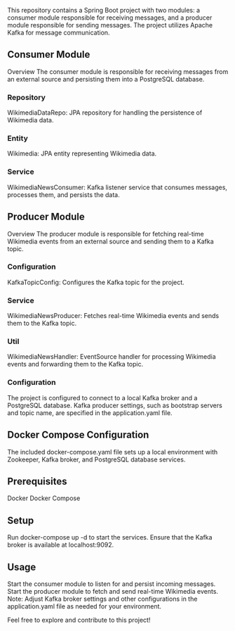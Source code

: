 This repository contains a Spring Boot project with two modules: a consumer module responsible for receiving messages, and a producer module responsible for sending messages. The project utilizes Apache Kafka for message communication.

## Consumer Module
Overview
The consumer module is responsible for receiving messages from an external source and persisting them into a PostgreSQL database.

### Repository
WikimediaDataRepo: JPA repository for handling the persistence of Wikimedia data.
### Entity
Wikimedia: JPA entity representing Wikimedia data.
### Service
WikimediaNewsConsumer: Kafka listener service that consumes messages, processes them, and persists the data.
## Producer Module
Overview
The producer module is responsible for fetching real-time Wikimedia events from an external source and sending them to a Kafka topic.

### Configuration
KafkaTopicConfig: Configures the Kafka topic for the project.
### Service
WikimediaNewsProducer: Fetches real-time Wikimedia events and sends them to the Kafka topic.
### Util
WikimediaNewsHandler: EventSource handler for processing Wikimedia events and forwarding them to the Kafka topic.
### Configuration
The project is configured to connect to a local Kafka broker and a PostgreSQL database. Kafka producer settings, such as bootstrap servers and topic name, are specified in the application.yaml file.

## Docker Compose Configuration
The included docker-compose.yaml file sets up a local environment with Zookeeper, Kafka broker, and PostgreSQL database services.

## Prerequisites
Docker
Docker Compose
## Setup
Run docker-compose up -d to start the services.
Ensure that the Kafka broker is available at localhost:9092.
## Usage
Start the consumer module to listen for and persist incoming messages.
Start the producer module to fetch and send real-time Wikimedia events.
Note: Adjust Kafka broker settings and other configurations in the application.yaml file as needed for your environment.

Feel free to explore and contribute to this project!
